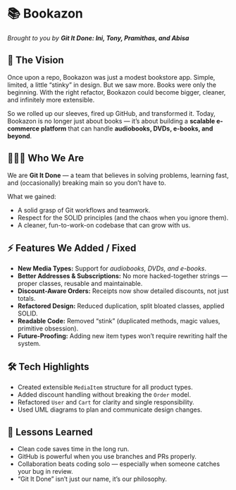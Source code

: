 # 📚 Bookazon

*Brought to you by **Git It Done: Ini, Tony, Pramithas, and Abisa***

## 🌟 The Vision

Once upon a repo, Bookazon was just a modest bookstore app. Simple, limited, a little “stinky” in design. But we saw more. Books were only the beginning. With the right refactor, Bookazon could become bigger, cleaner, and infinitely more extensible.

So we rolled up our sleeves, fired up GitHub, and transformed it. Today, Bookazon is no longer just about books — it’s about building a **scalable e-commerce platform** that can handle **audiobooks, DVDs, e-books, and beyond**.

## 🧑‍🤝‍🧑 Who We Are

We are **Git It Done** — a team that believes in solving problems, learning fast, and (occasionally) breaking main so you don’t have to.

What we gained:

* A solid grasp of Git workflows and teamwork.
* Respect for the SOLID principles (and the chaos when you ignore them).
* A cleaner, fun-to-work-on codebase that can grow with us.

## ⚡ Features We Added / Fixed

* **New Media Types:** Support for *audiobooks, DVDs, and e-books*.
* **Better Addresses & Subscriptions:** No more hacked-together strings — proper classes, reusable and maintainable.
* **Discount-Aware Orders:** Receipts now show detailed discounts, not just totals.
* **Refactored Design:** Reduced duplication, split bloated classes, applied SOLID.
* **Readable Code:** Removed “stink” (duplicated methods, magic values, primitive obsession).
* **Future-Proofing:** Adding new item types won’t require rewriting half the system.


## 🛠️ Tech Highlights

* Created extensible `MediaItem` structure for all product types.
* Added discount handling without breaking the `Order` model.
* Refactored `User` and `Cart` for clarity and single responsibility.
* Used UML diagrams to plan and communicate design changes.

## 📖 Lessons Learned

* Clean code saves time in the long run.
* GitHub is powerful when you use branches and PRs properly.
* Collaboration beats coding solo — especially when someone catches your bug in review.
* “Git It Done” isn’t just our name, it’s our philosophy.
